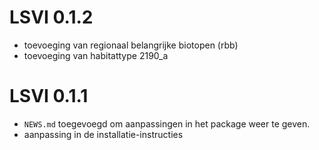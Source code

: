 # LSVI 0.1.2

* toevoeging van regionaal belangrijke biotopen (rbb)
* toevoeging van habitattype 2190_a

# LSVI 0.1.1

* `NEWS.md` toegevoegd om aanpassingen in het package weer te geven.
* aanpassing in de installatie-instructies
